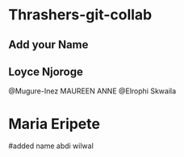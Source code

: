<!-- feature, chore, refactor, bugfix -->
# Thrashers-git-collab
## Add your Name
## Loyce Njoroge
@Mugure-Inez
MAUREEN ANNE 
@Elrophi Skwaila
# Maria Eripete

#added name abdi wilwal
